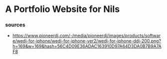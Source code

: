 # A Portfolio Website for Nils

### sources

- https://www.pioneerdj.com/-/media/pioneerdj/images/products/software/wedj-for-iphone/wedj-for-iphone-ver2/wedj-for-iphone-ddj-200.png?h=169&w=169&hash=56C4D09E36ADAC163910D97A64D3DA0B7B9A7AF8
